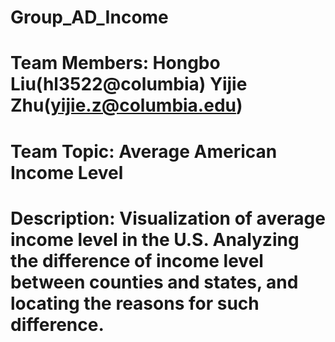 # Group_AD_Income
# Team Members: Hongbo Liu(hl3522@columbia) Yijie Zhu(yijie.z@columbia.edu)
# Team Topic: Average American Income Level
# Description: Visualization of average income level in the U.S. Analyzing the difference of income level between counties and states, and locating the reasons for such difference. 
